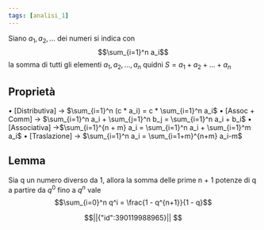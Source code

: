 ```yaml
---
tags: [analisi_1]
---
```

Siano $a_1, a_2,...$ dei numeri si indica con $$\sum_{i=1}^n a_i$$la somma di tutti gli elementi $a_1, a_2,..., a_n$ quidni $S = a_1 + a_2 + ... + a_n$

## Proprietà

• [Distributiva] -> $\sum_{i=1}^n (c * a_i) = c * \sum_{i=1}^n a_i$
• [Assoc + Comm] -> $\sum_{i=1}^n a_i + \sum_{j=1}^n b_j = \sum_{i=1}^n a_i + b_i$
• [Associativa] ->$\sum_{i=1}^{n + m} a_i = \sum_{i=1}^n a_i + \sum_{i=1}^m a_i$
• [Traslazione] -> $\sum_{i=1}^n a_i = \sum_{i=1+m}^{n+m} a_i-m$

## Lemma

Sia q un numero diverso da 1, allora la somma delle prime n + 1 potenze di q a partire da $q^0$ fino a $q^n$ vale 
$$\sum_{i=0}^n q^i = \frac{1 - q^{n+1}}{1 - q}$$
```math
||{"id":390119988965}||


```

